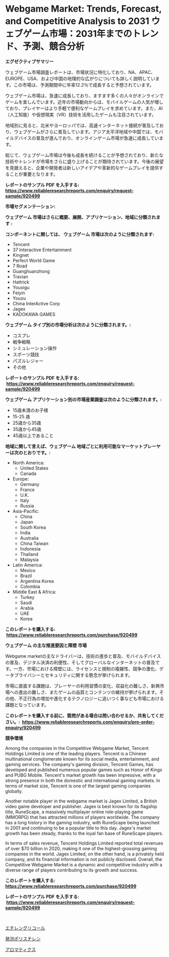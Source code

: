 <p><h1>Webgame Market: Trends, Forecast, and Competitive Analysis to 2031
ウェブゲーム市場：2031年までのトレンド、予測、競合分析</h1></p><p><strong>エグゼクティブサマリー</strong></p>
<p><p>ウェブゲーム市場調査レポートは、市場状況に特化しており、NA、APAC、EUROPE、USA、および中国の地理的な広がりについても詳しく説明しています。この市場は、予測期間中に年率12.2％で成長すると予想されています。</p><p>ウェブゲーム市場は、急速に成長しており、ますます多くの人々がオンラインでゲームを楽しんでいます。近年の市場動向からは、モバイルゲームの人気が増しており、プレイヤーはより手軽で便利なゲームプレイを求めています。また、AI（人工知能）や仮想現実（VR）技術を活用したゲームも注目されています。</p><p>地域別に見ると、北米やヨーロッパでは、高速インターネット接続が普及しており、ウェブゲームがさらに普及しています。アジア太平洋地域や中国では、モバイルデバイスの普及が進んでおり、オンラインゲーム市場が急速に成長しています。</p><p>総じて、ウェブゲーム市場は今後も成長を続けることが予想されており、新たな技術やトレンドが市場をさらに盛り上げることが期待されています。今後の展望を見据えると、企業や開発者は新しいアイデアや革新的なゲームプレイを提供することが重要となります。</p></p>
<p><strong>レポートのサンプル PDF を入手する: <a href="https://www.reliableresearchreports.com/enquiry/request-sample/920499">https://www.reliableresearchreports.com/enquiry/request-sample/920499</a></strong></p>
<p><strong>市場セグメンテーション:</strong></p>
<p><strong> ウェブゲーム 市場はさらに概要、展開、アプリケーション、地域に分類されます :</strong></p>
<p><strong>コンポーネントに関しては、 ウェブゲーム 市場は次のように分類されます: &nbsp;</strong></p>
<p><ul><li>Tencent</li><li>37 Interactive Entertainment</li><li>Kingnet</li><li>Perfect World Game</li><li>7 Road</li><li>Guanghuanzhong</li><li>Travian</li><li>Hattrick</li><li>Youxigu</li><li>Feiyin</li><li>Youzu</li><li>China InterActive Corp</li><li>Jagex</li><li>KADOKAWA GAMES</li></ul></p>
<p><strong> ウェブゲーム タイプ別の市場分析は次のように分類されます。:</strong></p>
<p><ul><li>コスプレ</li><li>戦争戦略</li><li>シミュレーション操作</li><li>スポーツ競技</li><li>パズルレジャー</li><li>その他</li></ul></p>
<p><strong>レポートのサンプル PDF を入手する: &nbsp;<a href="https://www.reliableresearchreports.com/enquiry/request-sample/920499">https://www.reliableresearchreports.com/enquiry/request-sample/920499</a></strong></p>
<p><strong> ウェブゲーム アプリケーション別の市場産業調査は次のように分類されます。:</strong></p>
<p><ul><li>15歳未満のお子様</li><li>15-25 歳</li><li>25歳から35歳</li><li>35歳から45歳</li><li>45歳以上であること</li></ul></p>
<p><strong>地域に関して言えば、ウェブゲーム 地域ごとに利用可能なマーケットプレーヤーは次のとおりです。:</strong></p>
<p><ul>
    <li>
        North America:
        <ul>
            <li>United States</li>
            <li>Canada</li>
        </ul>
    </li>
    <li>
        Europe:
        <ul>
            <li>Germany</li>
            <li>France</li>
            <li>U.K.</li>
            <li>Italy</li>
            <li>Russia</li>
        </ul>
    </li>
    <li>
        Asia-Pacific:
        <ul>
            <li>China</li>
            <li>Japan</li>
            <li>South Korea</li>
            <li>India</li>
            <li>Australia</li>
            <li>China Taiwan</li>
            <li>Indonesia</li>
            <li>Thailand</li>
            <li>Malaysia</li>
        </ul>
    </li>
    <li>
        Latin America:
        <ul>
            <li>Mexico</li>
            <li>Brazil</li>
            <li>Argentina Korea</li>
            <li>Colombia</li>
        </ul>
    </li>
    <li>
        Middle East & Africa:
        <ul>
            <li>Turkey</li>
            <li>Saudi</li>
            <li>Arabia</li>
            <li>UAE</li>
            <li>Korea</li>
        </ul>
    </li>
    </ul></p>
<p><strong>このレポートを購入する: &nbsp;<a href="https://www.reliableresearchreports.com/purchase/920499">https://www.reliableresearchreports.com/purchase/920499</a></strong></p>
<p><strong>ウェブゲーム の主な推進要因と障壁 市場</strong></p>
<p><p>Webgame marketの主なドライバーは、技術の進歩と普及、モバイルデバイスの普及、デジタル決済の利便性、そしてグローバルなインターネットの普及です。一方、市場における障壁には、ライセンスと規制の複雑性、競争の激化、データプライバシーとセキュリティに関する懸念が挙げられます。</p><p>市場に直面する課題は、プレーヤーの利用習慣の変化、収益化の難しさ、新興市場への進出の難しさ、またゲームの品質とコンテンツの維持が挙げられます。その他、不正行為の増加や進化するテクノロジーに追いつく事なども市場における課題となっています。</p></p>
<p><strong>このレポートを購入する前に、質問がある場合は問い合わせるか、共有してください。:&nbsp; <a href="https://www.reliableresearchreports.com/enquiry/pre-order-enquiry/920499">https://www.reliableresearchreports.com/enquiry/pre-order-enquiry/920499</a></strong></p>
<p><strong>競争環境</strong></p>
<p><p>Among the companies in the Competitive Webgame Market, Tencent Holdings Limited is one of the leading players. Tencent is a Chinese multinational conglomerate known for its social media, entertainment, and gaming services. The company's gaming division, Tencent Games, has developed and published numerous popular games such as Honor of Kings and PUBG Mobile. Tencent's market growth has been impressive, with a strong presence in both the domestic and international gaming markets. In terms of market size, Tencent is one of the largest gaming companies globally.</p><p>Another notable player in the webgame market is Jagex Limited, a British video game developer and publisher. Jagex is best known for its flagship title, RuneScape, a massively multiplayer online role-playing game (MMORPG) that has attracted millions of players worldwide. The company has a long history in the gaming industry, with RuneScape being launched in 2001 and continuing to be a popular title to this day. Jagex's market growth has been steady, thanks to the loyal fan base of RuneScape players.</p><p>In terms of sales revenue, Tencent Holdings Limited reported total revenues of over $70 billion in 2020, making it one of the highest-grossing gaming companies in the world. Jagex Limited, on the other hand, is a privately held company, and its financial information is not publicly disclosed. Overall, the Competitive Webgame Market is a dynamic and competitive industry with a diverse range of players contributing to its growth and success.</p></p>
<p><strong>このレポートを購入する: &nbsp; <a href="https://www.reliableresearchreports.com/purchase/920499">https://www.reliableresearchreports.com/purchase/920499</a></strong></p>
<p><strong>レポートのサンプル PDF を入手する: &nbsp;<a href="https://www.reliableresearchreports.com/enquiry/request-sample/920499">https://www.reliableresearchreports.com/enquiry/request-sample/920499</a></strong><strong></strong></p>
<p>&nbsp;</p>
<p><p><a href="https://github.com/sghwr779811674/Market-Research-Report-List-1/blob/main/36807858672.md">エチレングリコール</a></p><p><a href="https://github.com/lily-u-genius/Market-Research-Report-List-1/blob/main/10494678674.md">発泡ポリスチレン</a></p><p><a href="https://github.com/dandier2003/Market-Research-Report-List-1/blob/main/44677468673.md">アロマティクス</a></p></p>
